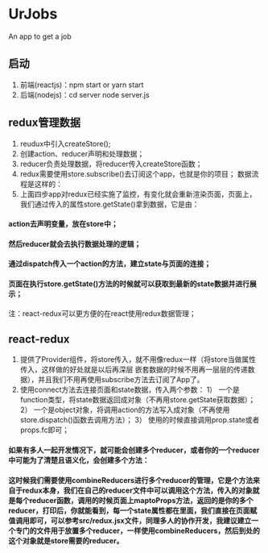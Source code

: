 # UrJobs
An app to get a job

## 启动
1. 前端(reactjs)：npm start or yarn start
2. 后端(nodejs)：cd server
   node server.js

## redux管理数据
1. reudux中引入createStore();
2. 创建action、reducer声明和处理数据；
3. reducer负责处理数据，将reducer传入createStore函数；
4. redux需要使用store.subscribe()去订阅这个app，也就是你的项目；
数据流程是这样的：
5. 上面四步app对redux已经实施了监控，有变化就会重新渲染页面，页面上，
我们通过传入的属性store.getState()拿到数据，它是由：
 #### action去声明变量，放在store中；
 #### 然后reducer就会去执行数据处理的逻辑；
 #### 通过dispatch传入一个action的方法，建立state与页面的连接；
 #### 页面在执行store.getState()方法的时候就可以获取到最新的state数据并进行展示；

注：react-redux可以更方便的在react使用redux数据管理；

## react-redux
1. 提供了Provider组件，将store传入，就不用像redux一样（将store当做属性传入，这样做的好处就是以后再深层
嵌套数据的时候不用再一层层的传递数据），并且我们不用再使用subscribe方法去订阅了App了。
2. 使用connect方法去连接页面和state数据，传入两个参数：
   1） 一个是function类型，将state数据返回成对象（不再用store.getState获取数据）；
   2） 一个是object对象，将调用action的方法写入成对象（不再使用store.dispatch()函数去调用方法）；
   3） 使用的时候直接调用prop.state或者props.fc即可；

 #### 如果有多人一起开发情况下，就可能会创建多个reducer，或者你的一个reducer中可能为了清楚且语义化，会创建多个方法：
 ####  这时候我们需要使用combineReducers进行多个reducer的管理，它是个方法来自于redux本身，我们在自己的reducer文件中可以调用这个方法，传入的对象就是每个reducer函数，调用的时候页面上maptoProps方法，返回的是你的多个reducer，打印后，你就能看到，每一个state属性都在里面，我们直接在页面赋值调用即可，可以参考src/redux.jsx文件，同理多人的协作开发，我建议建立一个专门的文件用于放置多个reducer，一样使用combineReducers，然后到处的这个对象就是store需要的reducer。
